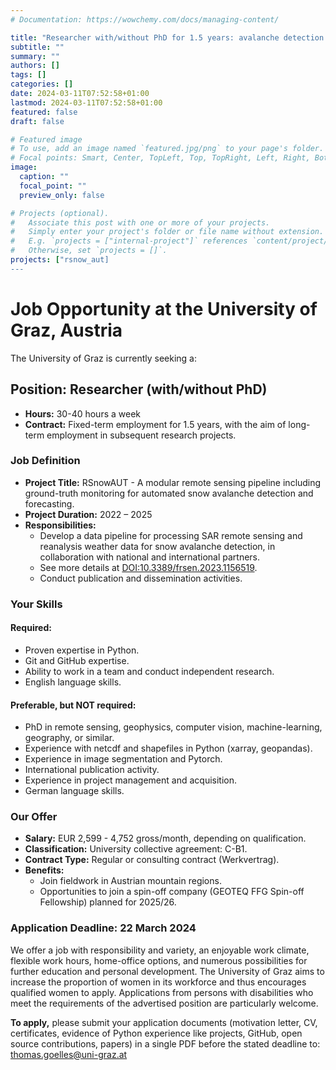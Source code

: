 ```yaml
---
# Documentation: https://wowchemy.com/docs/managing-content/

title: "Researcher with/without PhD for 1.5 years: avalanche detection by machine learning at Uni Graz, Austria"
subtitle: ""
summary: ""
authors: []
tags: []
categories: []
date: 2024-03-11T07:52:58+01:00
lastmod: 2024-03-11T07:52:58+01:00
featured: false
draft: false

# Featured image
# To use, add an image named `featured.jpg/png` to your page's folder.
# Focal points: Smart, Center, TopLeft, Top, TopRight, Left, Right, BottomLeft, Bottom, BottomRight.
image:
  caption: ""
  focal_point: ""
  preview_only: false

# Projects (optional).
#   Associate this post with one or more of your projects.
#   Simply enter your project's folder or file name without extension.
#   E.g. `projects = ["internal-project"]` references `content/project/deep-learning/index.md`.
#   Otherwise, set `projects = []`.
projects: ["rsnow_aut]
---
```


# Job Opportunity at the University of Graz, Austria

The University of Graz is currently seeking a:

## Position: Researcher (with/without PhD)
- **Hours:** 30-40 hours a week
- **Contract:** Fixed-term employment for 1.5 years, with the aim of long-term employment in subsequent research projects.

### Job Definition
- **Project Title:** RSnowAUT - A modular remote sensing pipeline including ground-truth monitoring for automated snow avalanche detection and forecasting.
- **Project Duration:** 2022 – 2025
- **Responsibilities:**
  - Develop a data pipeline for processing SAR remote sensing and reanalysis weather data for snow avalanche detection, in collaboration with national and international partners.
  - See more details at [DOI:10.3389/frsen.2023.1156519](https://doi.org/10.3389/frsen.2023.1156519).
  - Conduct publication and dissemination activities.

### Your Skills
#### Required:
- Proven expertise in Python.
- Git and GitHub expertise.
- Ability to work in a team and conduct independent research.
- English language skills.

#### Preferable, but NOT required:
- PhD in remote sensing, geophysics, computer vision, machine-learning, geography, or similar.
- Experience with netcdf and shapefiles in Python (xarray, geopandas).
- Experience in image segmentation and Pytorch.
- International publication activity.
- Experience in project management and acquisition.
- German language skills.

### Our Offer
- **Salary:** EUR 2,599 - 4,752 gross/month, depending on qualification.
- **Classification:** University collective agreement: C-B1.
- **Contract Type:** Regular or consulting contract (Werkvertrag).
- **Benefits:**
  - Join fieldwork in Austrian mountain regions.
  - Opportunities to join a spin-off company (GEOTEQ FFG Spin-off Fellowship) planned for 2025/26.

### Application Deadline: 22 March 2024

We offer a job with responsibility and variety, an enjoyable work climate, flexible work hours, home-office options, and numerous possibilities for further education and personal development. The University of Graz aims to increase the proportion of women in its workforce and thus encourages qualified women to apply. Applications from persons with disabilities who meet the requirements of the advertised position are particularly welcome.

**To apply,** please submit your application documents (motivation letter, CV, certificates, evidence of Python experience like projects, GitHub, open source contributions, papers) in a single PDF before the stated deadline to: thomas.goelles@uni-graz.at
